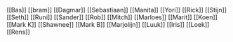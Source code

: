 [[Bas]]
[[bram]]
[[Dagmar]]
[[Sebastiaan]]
[[Manita]]
[[Yori]]
[[Rick]]
[[Stijn]]
[[Seth]]
[[Runi]]
[[Sander]]
[[Rob]]
[[Mitch]]
[[Marloes]]
[[Marit]]
[[Koen]]
[[Mark K]]
[[Shawnee]]
[[Mark B]]
[[Marjolijn]]
[[Luuk]]
[[Iris]]
[[Loek]]
[[Rens]]
